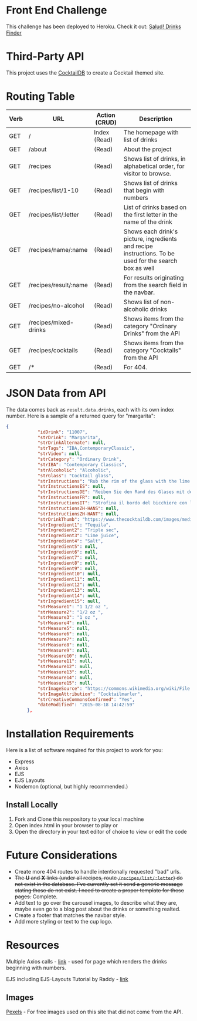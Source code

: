 # Front End Challenge
This challenge has been deployed to Heroku. Check it out:
[Salud! Drinks Finder](https://salud-drinks-finder.herokuapp.com/)

# Third-Party API 
This project uses the [CocktailDB](https://www.thecocktaildb.com/api.php) to create a Cocktail themed site.

# Routing Table
| Verb | URL | Action (CRUD) | Description
| ------- | ------- | ------- | ------- |
| GET | / | Index (Read) | The homepage with list of drinks | 
| GET | /about | (Read) | About the project |
| GET | /recipes | (Read) | Shows list of drinks, in alphabetical order, for visitor to browse. |
| GET | /recipes/list/1-10 | (Read) | Shows list of drinks that begin with numbers | 
| GET | /recipes/list/:letter | (Read) | List of drinks based on the first letter in the name of the drink |
| GET | /recipes/name/:name | (Read) | Shows each drink's picture, ingredients and recipe instructions. To be used for the search box as well|
| GET | /recipes/result/:name | (Read) | For results originating from the search field in the navbar.|
| GET | /recipes/no-alcohol | (Read) | Shows list of non-alcoholic drinks | 
| GET | /recipes/mixed-drinks | (Read) | Shows items from the category "Ordinary Drinks" from the API | 
| GET | /recipes/cocktails | (Read) | Shows items from the category "Cocktails" from the API |
| GET | /* | (Read) | For 404. |

# JSON Data from API
The data comes back as `result.data.drinks`, each with its own index number. Here is a sample of a returned query for "margarita":
```json
{
            "idDrink": "11007",
            "strDrink": "Margarita",
            "strDrinkAlternate": null,
            "strTags": "IBA,ContemporaryClassic",
            "strVideo": null,
            "strCategory": "Ordinary Drink",
            "strIBA": "Contemporary Classics",
            "strAlcoholic": "Alcoholic",
            "strGlass": "Cocktail glass",
            "strInstructions": "Rub the rim of the glass with the lime slice to make the salt stick to it. Take care to moisten only the outer rim and sprinkle the salt on it. The salt should present to the lips of the imbiber and never mix into the cocktail. Shake the other ingredients with ice, then carefully pour into the glass.",
            "strInstructionsES": null,
            "strInstructionsDE": "Reiben Sie den Rand des Glases mit der Limettenscheibe, damit das Salz daran haftet. Achten Sie darauf, dass nur der äußere Rand angefeuchtet wird und streuen Sie das Salz darauf. Das Salz sollte sich auf den Lippen des Genießers befinden und niemals in den Cocktail einmischen. Die anderen Zutaten mit Eis schütteln und vorsichtig in das Glas geben.",
            "strInstructionsFR": null,
            "strInstructionsIT": "Strofina il bordo del bicchiere con la fetta di lime per far aderire il sale.\r\nAvere cura di inumidire solo il bordo esterno e cospargere di sale.\r\nIl sale dovrebbe presentarsi alle labbra del bevitore e non mescolarsi mai al cocktail.\r\nShakerare gli altri ingredienti con ghiaccio, quindi versarli delicatamente nel bicchiere.",
            "strInstructionsZH-HANS": null,
            "strInstructionsZH-HANT": null,
            "strDrinkThumb": "https://www.thecocktaildb.com/images/media/drink/5noda61589575158.jpg",
            "strIngredient1": "Tequila",
            "strIngredient2": "Triple sec",
            "strIngredient3": "Lime juice",
            "strIngredient4": "Salt",
            "strIngredient5": null,
            "strIngredient6": null,
            "strIngredient7": null,
            "strIngredient8": null,
            "strIngredient9": null,
            "strIngredient10": null,
            "strIngredient11": null,
            "strIngredient12": null,
            "strIngredient13": null,
            "strIngredient14": null,
            "strIngredient15": null,
            "strMeasure1": "1 1/2 oz ",
            "strMeasure2": "1/2 oz ",
            "strMeasure3": "1 oz ",
            "strMeasure4": null,
            "strMeasure5": null,
            "strMeasure6": null,
            "strMeasure7": null,
            "strMeasure8": null,
            "strMeasure9": null,
            "strMeasure10": null,
            "strMeasure11": null,
            "strMeasure12": null,
            "strMeasure13": null,
            "strMeasure14": null,
            "strMeasure15": null,
            "strImageSource": "https://commons.wikimedia.org/wiki/File:Klassiche_Margarita.jpg",
            "strImageAttribution": "Cocktailmarler",
            "strCreativeCommonsConfirmed": "Yes",
            "dateModified": "2015-08-18 14:42:59"
        },

```


# Installation Requirements
Here is a list of software required for this project to work for you:
* Express
* Axios
* EJS
* EJS Layouts
* Nodemon (optional, but highly recommended.)

## Install Locally
1. Fork and Clone this respository to your local machine
2. Open index.html in your browser to play or
3. Open the directory in your text editor of choice to view or edit the code


# Future Considerations
* Create more 404 routes to handle intentionally requested "bad" urls.
* ~~The **U** and **X** links (under all recipes, route `/recipes/list/:letter`) do not exist in the database. I've currently set it send a generic message stating these do not exist. I need to create a proper template for these pages.~~ Complete.
* Add text to go over the carousel images, to describe what they are, maybe even go to a blog post about the drinks or something realted.
* Create a footer that matches the navbar style.
* Add more styling or text to the cup logo.

# Resources

Multiple Axios calls - [link](https://www.storyblok.com/tp/how-to-send-multiple-requests-using-axios) - used for page which renders the drinks beginning with numbers.

EJS including EJS-Layouts Tutorial by Raddy - [link](https://raddy.co.uk/blog/nodejs-express-layouts-and-partials/)

## Images
[Pexels](https://www.pexels.com/) - For free images used on this site that did not come from the API.

